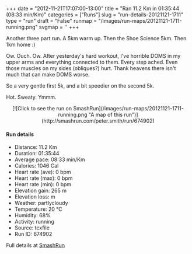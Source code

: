 +++
date = "2012-11-21T17:07:00-13:00"
title = "Ran 11.2 Km in 01:35:44 (08:33 min/Km)"
categories = ["Runs"]
slug = "run-details-20121121-1711"
type = "run"
draft = "False"
runmap = "/images/run-maps/20121121-1711-running.png"
svgmap = '<polyline points="3 32, 5 28, 14 28, 23 17, 37 22, 42 26, 53 29, 55 27, 58 32, 65 21, 72 18, 79 18, 90 15, 94 16, 100 24, 100 33, 95 41, 88 40, 76 46, 61 45, 58 46, 57 53, 48 52, 25 59, 24 62, 26 69, 21 79, 16 82, 8 73, 7 71, 8 68, 12 67, 18 67, 25 70, 26 68, 24 60, 47 52, 56 52, 58 49, 62 43, 61 36, 61 32, 64 24, 67 21, 77 19, 82 20, 87 29, 85 34, 83 38, 75 44, 71 46, 59 45, 58 53, 55 56, 53 67, 46 74, 46 80, 41 84, 32 86, 14 72, 8 73, 11 63, 15 58, 14 54, 10 49, 9 42, 0 40">'
+++

Another three part run. A 5km warm up. Then the Shoe Science 5km. Then 1km home :)

Ow. Ouch. Ow. After yesterday's hard workout, I've horrible DOMS in my upper arms and everything connected to them. Every step ached. Even those muscles on my sides (obliques?) hurt. Thank heavens there isn't much that can make DOMS worse. 

So a very gentle first 5k, and a bit speedier on the second 5k. 

Hot. Sweaty. Ymmm. 



<!--more-->

<center>
[![Click to see the run on SmashRun](/images/run-maps/20121121-1711-running.png "A map of this run")](http://smashrun.com/peter.smith/run/674902)
</center>

#### Run details

* Distance: 11.2 Km
* Duration: 01:35:44
* Average pace: 08:33 min/Km
* Calories: 1046 Cal
* Heart rate (ave): 0 bpm
* Heart rate (max): 0 bpm
* Heart rate (min): 0 bpm
* Elevation gain: 265 m
* Elevation loss:  m
* Weather: partlycloudy
* Temperature: 20 &deg;C
* Humidity: 68%
* Activity: running
* Source: tcxfile
* Run ID: 674902

Full details at [SmashRun](http://smashrun.com/peter.smith/run/674902)